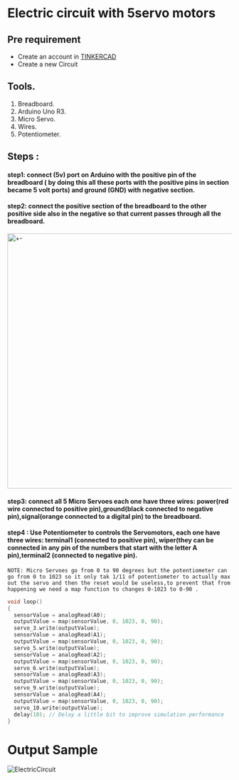 # Electric circuit with 5servo motors
## Pre requirement
* Create an account in [TINKERCAD](https://www.tinkercad.com/join)
* Create a new Circuit

## Tools. 
1. Breadboard.
2. Arduino Uno R3.
3. Micro Servo.
4. Wires.
5. Potentiometer.

## Steps :
#### step1: connect (5v) port on Arduino with the positive pin of the breadboard ( by doing this all these ports with the positive pins in section became 5 volt ports) and ground (GND) with negative section.

#### step2: connect the positive section of the breadboard to the other positive side also in the negative so that current passes through all the breadboard.

<img width="572" alt="+-" src="https://user-images.githubusercontent.com/74800962/124368828-ca638d80-dc6d-11eb-940b-a6737c2490d8.png">

#### step3: connect all 5 Micro Servoes each one have three wires: power(red wire connected to positive pin),ground(black connected to negative pin),signal(orange connected to a digital pin) to the breadboard.

#### step4 : Use Potentiometer to controls the Servomotors, each one have three wires: terminal1 (connected to positive pin), wiper(they can be connected in any pin of the numbers that start with the letter A pin),terminal2 (connected to negative pin).

``
NOTE:
Micro Servoes go from 0 to 90 degrees but the potentiometer can go from 0 to 1023 so it only tak 1/11 of potentiometer to actually max out the servo and then the reset would be useless,to prevent that from happening we need a map function to changes 0-1023 to 0-90 .
``
```c++
void loop()
{
  sensorValue = analogRead(A0);
  outputValue = map(sensorValue, 0, 1023, 0, 90);
  servo_3.write(outputValue);
  sensorValue = analogRead(A1);
  outputValue = map(sensorValue, 0, 1023, 0, 90);
  servo_5.write(outputValue);
  sensorValue = analogRead(A2);
  outputValue = map(sensorValue, 0, 1023, 0, 90);
  servo_6.write(outputValue);
  sensorValue = analogRead(A3);
  outputValue = map(sensorValue, 0, 1023, 0, 90);
  servo_9.write(outputValue);
  sensorValue = analogRead(A4);
  outputValue = map(sensorValue, 0, 1023, 0, 90);
  servo_10.write(outputValue);
  delay(10); // Delay a little bit to improve simulation performance
}
```
# Output Sample
![ElectricCircuit](https://user-images.githubusercontent.com/74800962/124369461-be2efe80-dc74-11eb-81c2-32d13bbdcd12.gif)

